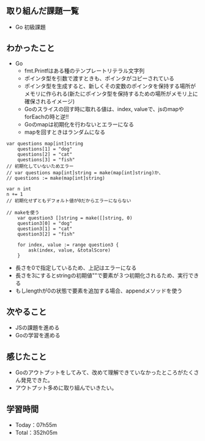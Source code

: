 ## 取り組んだ課題一覧
- Go 初級課題

## わかったこと
- Go
  - fmt.Printfはある種のテンプレートリテラル文字列
  - ポインタ型を引数で渡すときも、ポインタがコピーされている
  - ポインタ型を生成すると、新しくその変数のポインタを保持する場所がメモリに作られる(新たにポインタ型を保持するための場所がメモリ上に確保されるイメージ)
  - Goのスライスの回す時に取れる値は、index, valueで、jsのmapやforEachの時と逆!!
  - Goのmapは初期化を行わないとエラーになる
  - mapを回すときはランダムになる
```
var questions map[int]string
	questions[1] = "dog"
	questions[2] = "cat"
	questions[3] = "fish"
// 初期化していないためエラー
// var questions map[int]string = make(map[int]string)か、
// questions := make(map[int]string)
```
```
var n int
n += 1
// 初期化せずともデフォルト値が0だからエラーにならない
```

```
// makeを使う
	var question3 []string = make([]string, 0)
	question3[0] = "dog"
	question3[1] = "cat"
	question3[2] = "fish"

	for index, value := range question3 {
		ask(index, value, &totalScore)
	}
```
- 長さを0で指定しているため、上記はエラーになる
- 長さを3にするとstringの初期値""で要素が３つ初期化されるため、実行できる
- もしlengthが0の状態で要素を追加する場合、appendメソッドを使う 
 
## 次やること
- JSの課題を進める
- Goの学習を進める

## 感じたこと
- Goのアウトプットをしてみて、改めて理解できていなかったところがたくさん発見できた。
- アウトプット多めに取り組んでいきたい。

## 学習時間　
- Today：07h55m
- Total：352h05m
